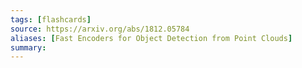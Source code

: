```yaml
---
tags: [flashcards]
source: https://arxiv.org/abs/1812.05784
aliases: [Fast Encoders for Object Detection from Point Clouds]
summary:
---
```

